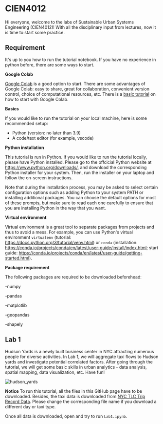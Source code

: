 # CIEN4012
Hi everyone, welcome to the labs of Sustainable Urban Systems Engineering (CIEN4012)! With all the disciplinary input from lectures, now it is time to start some practice.

## Requirement

It's up to you how to run the tutorial notebook. If you have no experience in python before, there are some ways to start.

**Google Colab**

[Google Colab](https://colab.google/) is a good option to start. There are some advantages of Google Colab: easy to share, great for collaboration, convenient version control, choice of computational resources, etc. There is a [basic tutorial](https://colab.research.google.com/drive/16pBJQePbqkz3QFV54L4NIkOn1kwpuRrj) on how to start with Google Colab.

**Basics**

If you would like to run the tutorial on your local machine, here is some recommended setup:

- Python (version: no later than 3.9)
- A code/text editor (for example, vscode)

**Python installation**

This tutorial is run in Python. If you would like to run the tutorial locally, please have Python installed. Please go to the offcicial Python website at https://www.python.org/downloads/, and download the corresponding Python installer for your system. Then, run the installer on your laptop and follow the on-screen instructions.

Note that during the installation process, you may be asked to select certain configuration options such as adding Python to your system PATH or installing additional packages. You can choose the default options for most of these prompts, but make sure to read each one carefully to ensure that you are installing Python in the way that you want.

**Virtual environment**

Virtual environment is a great tool to separate packages from projects and thus to avoid a mess. For example, you can use Python's virtual environment `virtualenv` (tutorial: https://docs.python.org/3/tutorial/venv.html) or `conda` (installation: https://conda.io/projects/conda/en/latest/user-guide/install/index.html; start guide: https://conda.io/projects/conda/en/latest/user-guide/getting-started.html).

**Package requirement**

The following packages are required to be downloaded beforehead:

-numpy

-pandas

-matplotlib

-geopandas

-shapely


## Lab 1
Hudson Yards is a newly built business center in NYC attracting numerous people for diverse activities. In Lab 1, we will aggregate taxi flows to Hudson yards and investigate potential correlated factors. After going through the tutorial, we will get some basic skills in urban analytics - data analysis, spatial mapping, data visualization, etc. Have fun!

![hudson_yards](https://github.com/yangyh16/CIEN4012/assets/160519828/0143ad43-8d18-4ad4-a7e3-50bfa8041c70)

**Notice**
To run this tutorial, all the files in this GitHub page have to be downloaded. Besides, the taxi data is downloaded from [NYC TLC Trip Record Data](https://www.nyc.gov/site/tlc/about/tlc-trip-record-data.page). Please change the corresponding file name if you download a different day or taxi type.

Once all data is downloaded, open and try to run `Lab1.ipynb`.
